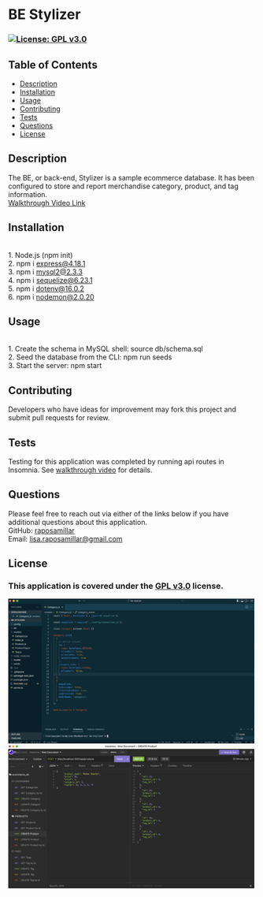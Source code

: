 # BE Stylizer

  ### [![License: GPL v3.0](https://img.shields.io/badge/License-GPLv3-blue.svg)](https://www.gnu.org/licenses/gpl-3.0) 

  ## Table of Contents
  - [Description](#description)
  - [Installation](#installation)
  - [Usage](#usage)
  - [Contributing](#contributing)
  - [Tests](#tests)
  - [Questions](#questions)
  - [License](#license)

  ## Description 
  The BE, or back-end, Stylizer is a sample ecommerce database.  It has been configured to store and report merchandise category, product, and tag information.<br><a href="https://drive.google.com/file/d/1mgnaxaFY9X0sMMub18PdLh92GBDzOp1C/view?usp=sharing">Walkthrough Video Link</a>
  
  ## Installation 
  <br>1. Node.js (npm init)<br>2. npm i express@4.18.1<br>3. npm i mysql2@2.3.3<br>4. npm i sequelize@6.23.1<br>5. npm i dotenv@16.0.2<br>6. npm i nodemon@2.0.20
  
  ## Usage
  <br>1. Create the schema in MySQL shell: source db/schema.sql<br>2. Seed the database from the CLI: npm run seeds<br>3. Start the server: npm start

  ## Contributing 
  Developers who have ideas for improvement may fork this project and submit pull requests for review.

  ## Tests
  Testing for this application was completed by running api routes in Insomnia.  See <a href="https://drive.google.com/file/d/1mgnaxaFY9X0sMMub18PdLh92GBDzOp1C/view?usp=sharing">walkthrough video</a> for details.

  ## Questions 
  Please feel free to reach out via either of the links below if you have additional questions about this application.</br>
  GitHub: <a href="https://github.com/raposamillar/">raposamillar</a></br>
  Email: lisa.raposamillar@gmail.com

  ## License
  ### This application is covered under the [GPL v3.0](https://choosealicense.com/licenses/gpl-3.0/) license.
  
<img src="./src/images/be-stylizer-screenshot.jpg" width="500" /><br>
<img src="./src/images/be-stylizer-testing-screenshot.jpg" width="500" />
